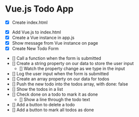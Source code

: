 # Vue.js Todo App

- [x] Create index.html

* [X] Add Vue.js to index.html
* [X] Create a Vue instance in app.js
* [X] Show message from Vue instance on page
* [X] Create New Todo Form
* [] Call a function when the form is submitted
* [] Create a string property on our data to store the user input
  - [] Watch the property change as we type in the input
* [] Log the user input when the form is submitted
* [] Create an array property on our data for todos
* [] Push the new todo into the todos array, with done: false
* [] Show the todos in a list
* [] Check done on a todo to mark it as done
  - [] Show a line through the todo text
* [] Add a button to delete a todo
* [] Add a button to mark all todos as done
